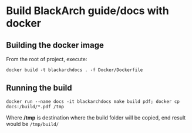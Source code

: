# Build  BlackArch guide/docs with docker


## Building the docker image


From the root of project, execute: 

`docker build -t blackarchdocs . -f Docker/Dockerfile`

## Running the build

`docker run --name docs -it blackarchdocs make build pdf; docker cp docs:/build/*.pdf /tmp`

Where **/tmp** is destination where the build folder will be copied, end result would be `/tmp/build/`
